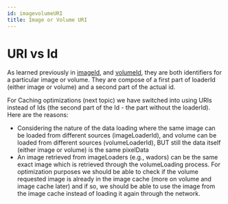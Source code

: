 ```yaml
---
id: imagevolumeURI
title: Image or Volume URI
---
```


# URI vs Id

As learned previously in [imageId](./imageId.md), and [volumeId](./volumeId.md),
they are both identifiers for a particular image or volume. They are compose of a first part of loaderId (either image or volume) and a second part of the actual id.

For Caching optimizations (next topic) we have switched into using URIs instead of Ids (the
second part of the Id - the part without the loaderId). Here are
the reasons:

- Considering the nature of the data loading where the same image can be loaded
  from different sources (imageLoaderId), and volume can be loaded from different
  sources (volumeLoaderId), BUT still the data itself (either image or volume) is
  the same pixelData
- An image retrieved from imageLoaders (e.g., wadors) can be the same exact image
  which is retrieved through the volumeLoading process. For optimization purposes
  we should be able to check if the volume requested image is already in the image cache
  (more on volume and image cache later)
  and if so, we should be able to use the image from the image cache instead of
  loading it again through the network.
